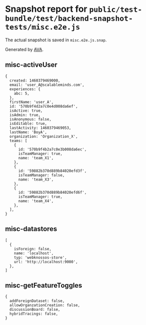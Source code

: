 # Snapshot report for `public/test-bundle/test/backend-snapshot-tests/misc.e2e.js`

The actual snapshot is saved in `misc.e2e.js.snap`.

Generated by [AVA](https://ava.li).

## misc-activeUser

    {
      created: 1460379469000,
      email: 'user_A@scalableminds.com',
      experiences: {
        abc: 5,
      },
      firstName: 'user_A',
      id: '570b9f4d2a7c0e4d008da6ef',
      isActive: true,
      isAdmin: true,
      isAnonymous: false,
      isEditable: true,
      lastActivity: 1460379469053,
      lastName: 'BoyA',
      organization: 'Organization_X',
      teams: [
        {
          id: '570b9f4b2a7c0e3b008da6ec',
          isTeamManager: true,
          name: 'team_X1',
        },
        {
          id: '59882b370d889b84020efd3f',
          isTeamManager: false,
          name: 'team_X3',
        },
        {
          id: '59882b370d889b84020efd6f',
          isTeamManager: true,
          name: 'team_X4',
        },
      ],
    }

## misc-datastores

    [
      {
        isForeign: false,
        name: 'localhost',
        typ: 'webknossos-store',
        url: 'http://localhost:9000',
      },
    ]

## misc-getFeatureToggles

    {
      addForeignDataset: false,
      allowOrganzationCreation: false,
      discussionBoard: false,
      hybridTracings: false,
    }
